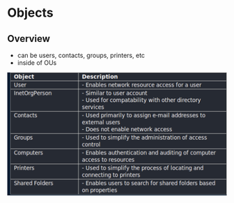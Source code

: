 # Objects

## Overview

* can be users, contacts, groups, printers, etc
* inside of OUs

![](../../.gitbook/assets/objects.png)

